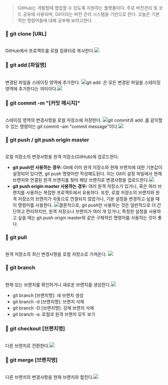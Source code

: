 > GitHub는 개발할때 협업할 수 있도록 지원하는 플랫폼이다.
주로 버전관리 및 코드 공유에 사용되며, Git이라는 버전 관리 시스템을 기반으로 한다. 
오늘은 기본적인 명령어들에 대해 공부해 보려고한다.


### 🔎 git clone [URL]
<br> GitHub에서 프로젝트를 로컬 컴퓨터로 복사한다.![](https://velog.velcdn.com/images/eungbi/post/b27a25f2-3010-4f1b-8dfc-f33a5422f68d/image.png)


### 🔎 git add [파일명] 
<br> 변경된 파일을 스테이징 영역에 추가한다.
![](https://velog.velcdn.com/images/eungbi/post/4e1b7585-be03-4de5-b062-d4919690dbc8/image.png)git add .은 모든 변경된 파일을 스테이징 영역에 추가한다는 의미이다.![](https://velog.velcdn.com/images/eungbi/post/e279ffd5-5f0c-4f2e-95a1-14b123fcf049/image.png)


### 🔎 git commit -m "[커밋 메시지]"
<br> 스테이징 영역의 변경사항을 로컬 저장소에 저장한다.
![](https://velog.velcdn.com/images/eungbi/post/acf03fd1-a666-4081-b39c-f008f3acabf2/image.png)git commit과 add .를 같이할 수 있는 명령어는 git commit -am "commit message"이다.![](https://velog.velcdn.com/images/eungbi/post/7a9aa516-cb5c-45c3-9ab4-d5b0603a6e73/image.png)


### 🔎 git push / git push origin master
<br> 로컬 저장소의 변경사항을 원격 저장소(GitHub)에 업로드한다.
* **git push만 사용하는 경우:**
Git에 이미 원격 저장소와 현재 브랜치에 대한 기본값이 설정되어 있다면, git push 명령어만 작성해도된다. 이는 Git이 설정 파일에서 현재 브랜치와 연결된 원격 브랜치를 찾아 해당 브랜치로 변경사항을 업로드한다.![](https://velog.velcdn.com/images/eungbi/post/182506e8-8927-43df-b3bf-391a1073835f/image.png)
* **git push origin master 사용하는 경우:**
여러 원격 저장소가 있거나, 혹은 여러 브랜치를 사용하는 복잡한 프로젝트에서 유용하다.
또한, 로컬 저장소의 브랜치와 원격 저장소의 브랜치가 자동으로 연결되지 않았거나, 기본 설정을 변경하고 싶을 때 이 명령어를 사용한다.
![](https://velog.velcdn.com/images/eungbi/post/1510a658-4b4d-44ae-8b70-b80ea5268b40/image.png)결론적으로, git push만 사용하는 것은 일반적으로 더 간단하고 편리하지만, 원격 저장소나 브랜치가 여러 개 있거나, 특정한 설정을 사용하고 싶을 때는 git push origin master와 같은 구체적인 명령어를 사용하는 것이 좋다.


### 🔎 git pull
<br> 원격 저장소의 최신 변경사항을 로컬 저장소로 가져온다.
![](https://velog.velcdn.com/images/eungbi/post/30792c6a-6bc9-404f-9327-9715910ebdcc/image.png)

### 🔎 git branch
<br> 현재 있는 브랜치를 확인하거나 새로운 브랜치를 생성한다.![](https://velog.velcdn.com/images/eungbi/post/1c89513b-4bb8-4513-ad53-72b7c3255f4d/image.png)
* git branch [브랜치명]: 새 브랜치 생성
* git branch -d [브랜치명]: 브랜치 삭제
* git branch -D [브랜치명]: 강제 브랜치 삭제
* git branch -a: 로컬과 원격 브랜치 모두 보기

### 🔎 git checkout [브랜치명]
<br> 다른 브랜치로 전환한다.![](https://velog.velcdn.com/images/eungbi/post/cb33d510-c3c8-4749-98e6-ea33bed6800d/image.png)

### 🔎 git merge [브랜치명]

<br> 다른 브랜치의 변경사항을 현재 브랜치와 합친다.![](https://velog.velcdn.com/images/eungbi/post/8ff4bd6b-69d3-474a-b914-523cc813d9d2/image.png)
